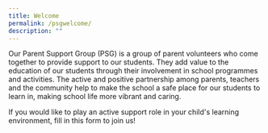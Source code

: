 ```yaml
---
title: Welcome
permalink: /psgwelcome/
description: ""
---
```

Our Parent Support Group (PSG) is a group of parent volunteers who come together to provide support to our students. They add value to the education of our students through their involvement in school programmes and activities. The active and positive partnership among parents, teachers and the community help to make the school a safe place for our students to learn in, making school life more vibrant and caring.

If you would like to play an active support role in your child's learning environment, fill in this form to join us!